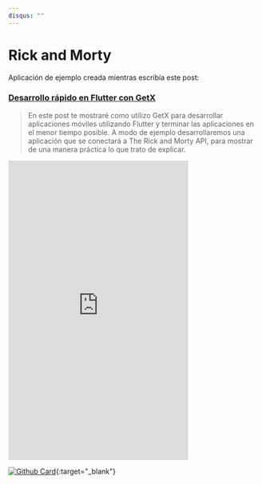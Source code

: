 ```yaml
---
disqus: ""
---
```


# Rick and Morty

Aplicación de ejemplo creada mientras escribía este post:

### [Desarrollo rápido en Flutter con GetX](/blog/2020/03/07/desarrollo-rápido-en-flutter-con-getx/)

> En este post te mostraré como utilizo GetX para desarrollar aplicaciones móviles utilizando Flutter y terminar las aplicaciones en el menor tiempo posible. A modo de ejemplo desarrollaremos una aplicación que se conectará a The Rick and Morty API, para mostrar de una manera práctica lo que trato de explicar.

<iframe src="https://flutter-rickandmorty.netlify.app/" width="360" height="600" frameBorder="0">
</iframe>

[![Github Card](https://github-readme-stats.vercel.app/api/pin/?username=correaleyval&repo=rick_and_morty)](https://github.com/correaleyval/rick_and_morty){:target="_blank"}